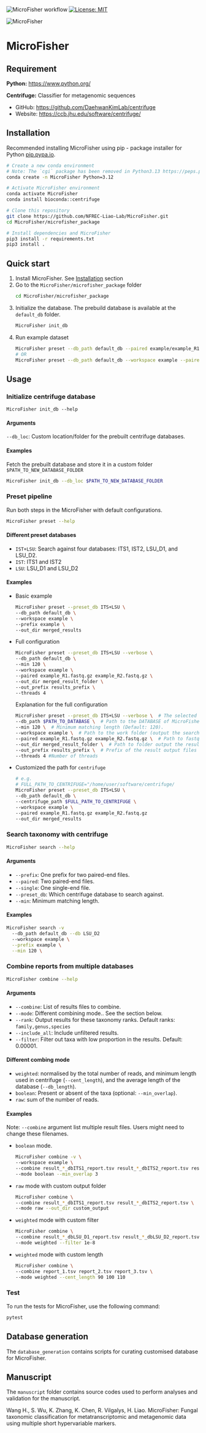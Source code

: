 ![MicroFisher workflow](https://github.com/NFREC-Liao-Lab/MicroFisher/actions/workflows/python-app.yml/badge.svg)
[![License: MIT](https://img.shields.io/badge/License-MIT-yellow.svg)](https://opensource.org/licenses/MIT)



![MicroFisher](https://github.com/NFREC-Liao-Lab/MicroFisher/assets/58599570/fd62dd70-800f-437b-8faf-b05af0fa4277)
# MicroFisher

## Requirement
**Python:** https://www.python.org/

**Centrifuge:** Classifier for metagenomic sequences
- GitHub: https://github.com/DaehwanKimLab/centrifuge
- Website: https://ccb.jhu.edu/software/centrifuge/

## Installation
Recommended installing MicroFisher using pip - package installer for Python [pip.pypa.io](https://pip.pypa.io).
```bash
# Create a new conda environment
# Note: The `cgi` package has been removed in Python3.13 https://peps.python.org/pep-0594/
conda create -n MicroFisher Python=3.12

# Activate MicroFisher environment
conda activate MicroFisher
conda install bioconda::centrifuge

# Clone this repository
git clone https://github.com/NFREC-Liao-Lab/MicroFisher.git
cd MicroFisher/microfisher_package

# Install dependencies and MicroFisher
pip3 install -r requirements.txt
pip3 install .
```


## Quick start
1. Install MicroFisher. See [Installation](#installation) section
2. Go to the `MicroFisher/microfisher_package` folder
    ```bash
    cd MicroFisher/microfisher_package
    ```
1. Initialize the database. The prebuild database is available at the `default_db` folder.
    ```bash
    MicroFisher init_db
    ```
1. Run example dataset
    ```bash
    MicroFisher preset --db_path default_db --paired example/example_R1.fastq.gz example/example_R2.fastq.gz
    # OR
    MicroFisher preset --db_path default_db --workspace example --paired example_R1.fastq.gz example_R2.fastq.gz
    ```

## Usage
### Initialize centrifuge database
`MicroFisher init_db --help`
#### Arguments
`--db_loc`: Custom location/folder for the prebuilt centrifuge databases.

#### Examples
Fetch the prebuilt database and store it in a custom folder `$PATH_TO_NEW_DATABASE_FOLDER`
```bash
MicroFisher init_db --db_loc $PATH_TO_NEW_DATABASE_FOLDER
```

### Preset pipeline
Run both steps in the MicroFisher with default configurations.
```bash
MicroFisher preset --help
```

#### Different preset databases
- `IST+LSU`: Search against four databases: ITS1, IST2, LSU_D1, and LSU_D2.
- `IST`: ITS1 and IST2
- `LSU`: LSU_D1 and LSU_D2

#### Examples
- Basic example
    ```bash
    MicroFisher preset --preset_db ITS+LSU \
    --db_path default_db \
    --workspace example \
    --prefix example \
    --out_dir merged_results
    ```

- Full configuration
    ```bash
    MicroFisher preset --preset_db ITS+LSU --verbose \
    --db_path default_db \
    --min 120 \
    --workspace example \
    --paired example_R1.fastq.gz example_R2.fastq.gz \
    --out_dir merged_result_folder \
    --out_prefix results_prefix \
    --threads 4
    ```

    Explanation for the full configuration
    ```bash
    MicroFisher preset --preset_db ITS+LSU --verbose \  # The selected databases used for the job (Metagenomic data: ITS+LSU; Metatranscriptomic data: LSU)
    --db_path $PATH_TO_DATABASE \  # Path to the DATABASE of MicroFisher
    --min 120 \  # Minimum matching length (Default: 120).
    --workspace example \  # Path to the work folder (output the searching result)
    --paired example_R1.fastq.gz example_R2.fastq.gz \  # Path to fastq file(s) (using --single if the data is single end reads)
    --out_dir merged_result_folder \  # Path to folder output the results files
    --out_prefix results_prefix \  # Prefix of the result output files
    --threads 4 #Number of threads
    ```

- Customized the path for `centrifuge`
    ```bash
    # e.g.
    # FULL_PATH_TO_CENTRIFUGE="/home/user/software/centrifuge/
    MicroFisher preset --preset_db ITS+LSU \
    --db_path default_db \
    --centrifuge_path $FULL_PATH_TO_CENTRIFUGE \
    --workspace example \
    --paired example_R1.fastq.gz example_R2.fastq.gz
    --out_dir merged_results
    ```


### Search taxonomy with centrifuge
```bash
MicroFisher search --help
```

#### Arguments
- `--prefix`: One prefix for two paired-end files.
- `--paired`: Two paired-end files.
- `--single`: One single-end file.
- `--preset_db`: Which centrifuge database to search against.
- `--min`: Minimum matching length.


#### Examples
```bash
MicroFisher search -v
  --db_path default_db --db LSU_D2
  --workspace example \
  --prefix example \
  --min 120 \
```



### Combine reports from multiple databases
```bash
MicroFisher combine --help
```


#### Arguments
- `--combine`: List of results files to combine.
- `--mode`: Different combining mode.. See the section below.
- `--rank`: Output results for these taxonomy ranks. Default ranks: `family,genus,species`
- `--include_all`: Include unfiltered results.
- `--filter`: Filter out taxa with low proportion in the results. Default: 0.00001.


#### Different combing mode
- `weighted`: normalised by the total number of reads, and
    minimum length used in centrifuge (`--cent_length`), and the average
    length of the database (`--db_length`).
- `boolean`: Present or absent of the taxa (optional: `--min_overlap`).
- `raw`: sum of the number of reads.
<!-- -
`weighted_abundance_only`: normalised by the total number of reads (testing-only).
- `weighted_centlength_only`: normalised by the total number of reads and minimum length used in centrifuge (--cent_length) (testing-only).
-->


#### Examples
Note: `--combine` argument list multiple result files. Users might need to change these filenames.
- `boolean` mode.
    ```bash
    MicroFisher combine -v \
    --workspace example \
    --combine result_*_dbITS1_report.tsv result_*_dbITS2_report.tsv result_*_dbLSU_D1_report.tsv result_*_dbLSU_D2_report.tsv \
    --mode boolean --min_overlap 3
    ```

- `raw` mode with custom output folder
    ```bash
    MicroFisher combine \
    --combine result_*_dbITS1_report.tsv result_*_dbITS2_report.tsv \
    --mode raw --out_dir custom_output
    ```

- `weighted` mode with custom filter
    ```bash
    MicroFisher combine \
    --combine result_*_dbLSU_D1_report.tsv result_*_dbLSU_D2_report.tsv \
    --mode weighted --filter 1e-8
    ```

- `weighted` mode with custom length
    ```bash
    MicroFisher combine \
    --combine report_1.tsv report_2.tsv report_3.tsv \
    --mode weighted --cent_length 90 100 110
    ```


### Test
To run the tests for MicroFisher, use the following command:
```bash
pytest
```

## Database generation
The `database_generation` contains scripts for curating customised database for MicroFisher.


## Manuscript
The `manuscript` folder contains source codes used to perform analyses and validation for the manuscript.

Wang H., S. Wu, K. Zhang, K. Chen, R. Vilgalys, H. Liao. MicroFisher: Fungal taxonomic classification for metatranscriptomic and metagenomic data using multiple short hypervariable markers.

